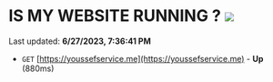# IS MY WEBSITE RUNNING ? [![](https://img.shields.io/static/v1?label=Sponsor&message=%E2%9D%A4&logo=GitHub&color=%23fe8e86)](https://github.com/sponsors/<username>)

Last updated: **6/27/2023, 7:36:41 PM**

- `GET` [https://youssefservice.me](https://youssefservice.me) - **Up** (880ms)
